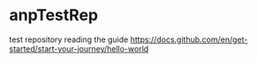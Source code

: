 # anpTestRep
test repository reading the guide https://docs.github.com/en/get-started/start-your-journey/hello-world
